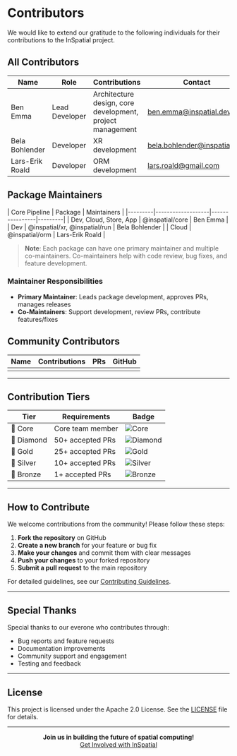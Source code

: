 # Contributors

We would like to extend our gratitude to the following individuals for their contributions to the InSpatial project.

## All Contributors

| Name | Role | Contributions | Contact | GitHub | Twitter |
|------|------|--------------|----------|---------|---------|
| Ben Emma | Lead Developer | Architecture design, core development, project management | [ben.emma@inspatial.dev](mailto:benemma@inspatialapp.com) | [@benemmaofficial](https://github.com/benemmaofficial) | [@benemmaofficial](https://x.com/ib3nnn) |
| Bela Bohlender | Developer | XR development | [bela.bohlender@inspatial.dev](mailto:bela.bela@bohlender.email) | [@bbohlender](https://github.com/bbohlender) | [@BelaBohlender](https://x.com/BelaBohlender) |
| Lars-Erik Roald | Developer | ORM development | [lars.roald@gmail.com](mailto:lars-erik.roald@inspatialapp.com) | [@lroal](https://github.com/lroal) | [@lroal](https://x.com/lroal) |


## Package Maintainers

| Core Pipeline | Package | Maintainers |
|---------|-------------------|----------------|---------|
| Dev, Cloud, Store, App  | @inspatial/core | Ben Emma |
| Dev  | @inspatial/xr, @inspatial/run | Bela Bohlender |
| Cloud  | @inspatial/orm | Lars-Erik Roald |

> **Note**: Each package can have one primary maintainer and multiple co-maintainers. Co-maintainers help with code review, bug fixes, and feature development.

### Maintainer Responsibilities
- **Primary Maintainer**: Leads package development, approves PRs, manages releases
- **Co-Maintainers**: Support development, review PRs, contribute features/fixes

## Community Contributors

| Name | Contributions | PRs | GitHub |
|------|--------------|-----|---------|
| <!-- Name --> | <!-- Contributions --> | <!-- #PR numbers --> | <!-- @handle --> |

---

## Contribution Tiers

| Tier | Requirements | Badge |
|------|-------------|-------|
| 🌟 Core | Core team member | ![Core](https://img.shields.io/badge/Core-Team-gold) |
| 💎 Diamond | 50+ accepted PRs | ![Diamond](https://img.shields.io/badge/Diamond-Contributor-blue) |
| 🥇 Gold | 25+ accepted PRs | ![Gold](https://img.shields.io/badge/Gold-Contributor-yellow) |
| 🥈 Silver | 10+ accepted PRs | ![Silver](https://img.shields.io/badge/Silver-Contributor-lightgrey) |
| 🥉 Bronze | 1+ accepted PRs | ![Bronze](https://img.shields.io/badge/Bronze-Contributor-brown) |

---

## How to Contribute

We welcome contributions from the community! Please follow these steps:

1. **Fork the repository** on GitHub
2. **Create a new branch** for your feature or bug fix
3. **Make your changes** and commit them with clear messages
4. **Push your changes** to your forked repository
5. **Submit a pull request** to the main repository

For detailed guidelines, see our [Contributing Guidelines](CONTRIBUTING.md).

---

## Special Thanks

Special thanks to our everone who contributes through:
- Bug reports and feature requests
- Documentation improvements
- Community support and engagement
- Testing and feedback

---

## License

This project is licensed under the Apache 2.0 License. See the [LICENSE](LICENSE) file for details.

---

<div align="center">
  <strong>Join us in building the future of spatial computing!</strong>
  <br>
  <a href="https://www.inspatial.app">Get Involved with InSpatial</a>
</div>